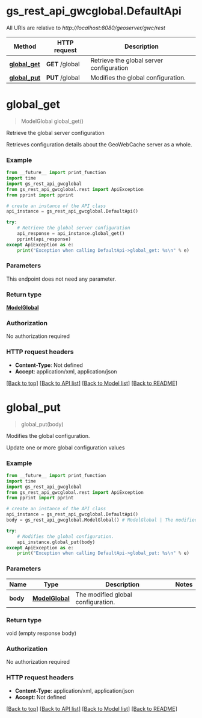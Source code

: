 # gs_rest_api_gwcglobal.DefaultApi

All URIs are relative to *http://localhost:8080/geoserver/gwc/rest*

Method | HTTP request | Description
------------- | ------------- | -------------
[**global_get**](DefaultApi.md#global_get) | **GET** /global | Retrieve the global server configuration
[**global_put**](DefaultApi.md#global_put) | **PUT** /global | Modifies the global configuration.

# **global_get**
> ModelGlobal global_get()

Retrieve the global server configuration

Retrieves configuration details about the GeoWebCache server as a whole.

### Example
```python
from __future__ import print_function
import time
import gs_rest_api_gwcglobal
from gs_rest_api_gwcglobal.rest import ApiException
from pprint import pprint

# create an instance of the API class
api_instance = gs_rest_api_gwcglobal.DefaultApi()

try:
    # Retrieve the global server configuration
    api_response = api_instance.global_get()
    pprint(api_response)
except ApiException as e:
    print("Exception when calling DefaultApi->global_get: %s\n" % e)
```

### Parameters
This endpoint does not need any parameter.

### Return type

[**ModelGlobal**](ModelGlobal.md)

### Authorization

No authorization required

### HTTP request headers

 - **Content-Type**: Not defined
 - **Accept**: application/xml, application/json

[[Back to top]](#) [[Back to API list]](../README.md#documentation-for-api-endpoints) [[Back to Model list]](../README.md#documentation-for-models) [[Back to README]](../README.md)

# **global_put**
> global_put(body)

Modifies the global configuration.

Update one or more global configuration values

### Example
```python
from __future__ import print_function
import time
import gs_rest_api_gwcglobal
from gs_rest_api_gwcglobal.rest import ApiException
from pprint import pprint

# create an instance of the API class
api_instance = gs_rest_api_gwcglobal.DefaultApi()
body = gs_rest_api_gwcglobal.ModelGlobal() # ModelGlobal | The modified global configuration.

try:
    # Modifies the global configuration.
    api_instance.global_put(body)
except ApiException as e:
    print("Exception when calling DefaultApi->global_put: %s\n" % e)
```

### Parameters

Name | Type | Description  | Notes
------------- | ------------- | ------------- | -------------
 **body** | [**ModelGlobal**](ModelGlobal.md)| The modified global configuration. | 

### Return type

void (empty response body)

### Authorization

No authorization required

### HTTP request headers

 - **Content-Type**: application/xml, application/json
 - **Accept**: Not defined

[[Back to top]](#) [[Back to API list]](../README.md#documentation-for-api-endpoints) [[Back to Model list]](../README.md#documentation-for-models) [[Back to README]](../README.md)

